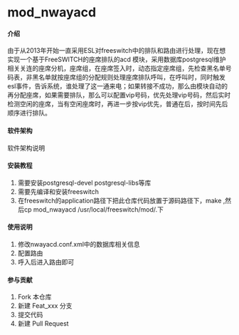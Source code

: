 # mod_nwayacd

#### 介绍
由于从2013年开始一直采用ESL对freeswitch中的排队和路由进行处理，现在想实现一个基于FreeSWITCH的座席排队的acd 模块，采用数据库postgresql维护相关关连的座席分机，座席组，在座席签入时，动态指定座席组，先检查黑名单号码表，非黑名单就按座席组的分配规则处理座席排队呼叫，在呼叫时，同时触发esl事件，告诉系统，谁处理了这一通来电；如果转接不成功，那么由模块自动的再分配座席，如果需要排队，那么可以配置vip号码，优先处理vip号码，然后实时检测空闲的座席，当有空闲座席时，再进一步按vip优先，普通在后，按时间先后顺序进行排队。

#### 软件架构
软件架构说明


#### 安装教程

1.  需要安装postgresql-devel postgresql-libs等库
2.  需要先编译和安装freeswitch
3.  在freeswitch的application路径下把此仓库代码放置于源码路径下，make ,然后cp mod_nwayacd /usr/local/freeswitch/mod/.下

#### 使用说明

1.  修改nwayacd.conf.xml中的数据库相关信息
2.  配置路由
3.  呼入后进入路由即可

#### 参与贡献

1.  Fork 本仓库
2.  新建 Feat_xxx 分支
3.  提交代码
4.  新建 Pull Request


 
